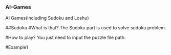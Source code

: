 ### AI-Games
AI Games(including Sudoku and Loshu)

##Sudoku
#What is that?
The Sudoku part is used to solve sudoku problem.

#How to play?
You just need to input the puzzle file path.

#Example1
